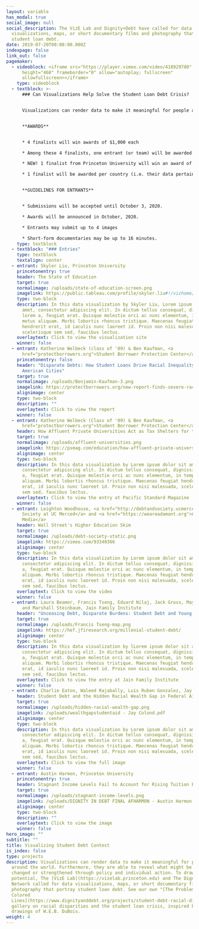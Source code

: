 ```yaml
---
layout: variable
has_modal: true
social_image: null
social_description: The VizE Lab and Dignity+Debt have called for data
  visualizations, maps, or short documentary films and photography that portray
  student loan debt.
date: 2019-07-20T00:00:00.000Z
indexpage: false
link_out: false
pagemaker:
  - videoblock: <iframe src="https://player.vimeo.com/video/418929780" width="640"
      height="468" frameborder="0" allow="autoplay; fullscreen"
      allowfullscreen></iframe>
    type: videoblock
  - textblock: >-
      ### Can Visualizations Help Solve the Student Loan Debt Crisis?


      Visualizations can render data to make it meaningful for people around the world. Furthermore, they are able to reveal what might be either changed or strengthened through policy and individual action. To draw on this potential, The [VizE Lab](https://vizelab.princeton.edu) and The Dignity+Debt Network called for data visualizations, maps, or short documentary films and photography that portray student loan debt. See our own "[The Problem of Colored Lines](https://www.dignityanddebt.org/projects/student-debt-racial-disparities/)" gallery on racial disparities and the student loan crisis, inspired by the drawings of W.E.B. DuBois.


      **AWARDS**


      * 4 finalists will win awards of $1,000 each

      * Among these 4 finalists, one entrant (or team) will be awarded an additional $1,000 by lottery

      * NEW! 1 finalist from Princeton University will win an award of $1,000 

      * 1 finalist will be awarded per country (i.e. their data pertains to a single country or a unique set of countries, not the nationality of the Entrant or team)


      **GUIDELINES FOR ENTRANTS**


      * Submissions will be accepted until October 3, 2020.

      * Awards will be announced in October, 2020.

      * Entrants may submit up to 4 images

      * Short-form documentaries may be up to 16 minutes.
    type: textblock
  - textblock: "### Entries"
    type: textblock
    textalign: center
  - entrant: Skyler Liu, Princeton University
    princetonentry: true
    header: The State of Education
    target: true
    normalimage: /uploads/state-of-education-screen.png
    imagelink: https://public.tableau.com/profile/skyler.liu#!/vizhome/TheStateofEducation/TheStateofEducation
    type: two-block
    description: In this data visualization by Skyler Liu, Lorem ipsum dolor sit
      amet, consectetur adipiscing elit. In dictum tellus consequat, dignissim
      lorem a, feugiat erat. Quisque molestie orci ac nunc elementum, in tempor
      metus aliquam. Morbi lobortis rhoncus tristique. Maecenas feugiat
      hendrerit erat, id iaculis nunc laoreet id. Proin non nisi malesuada,
      scelerisque sem sed, faucibus lectus.
    overlaytext: Click to view the visualization site
    winner: false
  - entrant: Katherine Welbeck (class of '09) & Ben Kaufman, <a
      href="protectborrowers.org">Student Borrower Protection Center</a>
    princetonentry: false
    header: "Disparate Debts: How Student Loans Drive Racial Inequality Across
      American Cities"
    target: true
    normalimage: /uploads/Benjamin-Kaufman-3.png
    imagelink: https://protectborrowers.org/new-report-finds-severe-racial-disparities-for-student-loan-borrowers-across-american-cities/
    alignimage: center
    type: two-block
    description: ""
    overlaytext: Click to view the report
    winner: false
  - entrant: Katherine Welbeck (Class of '09) & Ben Kaufman, <a
      href="protectborrowers.org">Student Borrower Protection Center</a>
    header: How Affluent Private Universities Act as Tax Shelters for the Rich
    target: true
    normalimage: /uploads/affluent-universities.png
    imagelink: https://psmag.com/education/how-affluent-private-universities-act-as-tax-shelters-for-the-rich
    alignimage: center
    type: two-block
    description: In this data visualization by Lorem ipsum dolor sit amet,
      consectetur adipiscing elit. In dictum tellus consequat, dignissim lorem
      a, feugiat erat. Quisque molestie orci ac nunc elementum, in tempor metus
      aliquam. Morbi lobortis rhoncus tristique. Maecenas feugiat hendrerit
      erat, id iaculis nunc laoreet id. Proin non nisi malesuada, scelerisque
      sem sed, faucibus lectus.
    overlaytext: Click to view the entry at Pacific Standard Magazine
    winner: false
  - entrant: Leighton Woodhouse, <a href="http://debtandsociety.ucmerced.edu">Debt &
      Society at UC Merced</a> and <a href="https://weareadamant.org">Adamant
      Media</a>
    header: Wall Street's Higher Education Skim
    target: true
    normalimage: /uploads/debt-society-static.png
    imagelink: https://vimeo.com/93340366
    alignimage: center
    type: two-block
    description: In this data visualization by Lorem ipsum dolor sit amet,
      consectetur adipiscing elit. In dictum tellus consequat, dignissim lorem
      a, feugiat erat. Quisque molestie orci ac nunc elementum, in tempor metus
      aliquam. Morbi lobortis rhoncus tristique. Maecenas feugiat hendrerit
      erat, id iaculis nunc laoreet id. Proin non nisi malesuada, scelerisque
      sem sed, faucibus lectus.
    overlaytext: Click to view the video
    winner: false
  - entrant: Laura Beamer, Francis Tseng, Eduard Nilaj, Jack Gross, Maya Adereth,
      and Marshall Steinbaum, Jain Family Institute
    header: "Unceasing Debt, Disparate Burdens: Student Debt and Young America"
    target: true
    normalimage: /uploads/Francis Tseng-map.png
    imagelink: https://hef.jfiresearch.org/millenial-student-debt/
    alignimage: center
    type: two-block
    description: In this data visualization by lLorem ipsum dolor sit amet,
      consectetur adipiscing elit. In dictum tellus consequat, dignissim lorem
      a, feugiat erat. Quisque molestie orci ac nunc elementum, in tempor metus
      aliquam. Morbi lobortis rhoncus tristique. Maecenas feugiat hendrerit
      erat, id iaculis nunc laoreet id. Proin non nisi malesuada, scelerisque
      sem sed, faucibus lectus.
    overlaytext: Click to view the entry at Jain Family Institute
    winner: false
  - entrant: Charlie Eaton, Waleed Rajabally, Luis Ruben Gonzalez, Jay Colond, UC Merced
    header: Student Debt and the Hidden Racial Wealth Gap in Federal Aid Formulas
    target: true
    normalimage: /uploads/hidden-racial-wealth-gap.png
    imagelink: /uploads/wealthgapstudentaid - Jay Colond.pdf
    alignimage: center
    type: two-block
    description: In this data visualization by Lorem ipsum dolor sit amet,
      consectetur adipiscing elit. In dictum tellus consequat, dignissim lorem
      a, feugiat erat. Quisque molestie orci ac nunc elementum, in tempor metus
      aliquam. Morbi lobortis rhoncus tristique. Maecenas feugiat hendrerit
      erat, id iaculis nunc laoreet id. Proin non nisi malesuada, scelerisque
      sem sed, faucibus lectus.
    overlaytext: Click to view the full image
    winner: false
  - entrant: Austin Harmon, Princeton University
    princetonentry: true
    header: Stagnant Income Levels Fail to Account for Rising Tuition Prices
    target: true
    normalimage: /uploads/stagnant-income-levels.png
    imagelink: /uploads/DIGNITY IN DEBT FINAL AFHARMON - Austin Harmon.jpg
    alignimage: center
    type: two-block
    description: ""
    overlaytext: Click to view the image
    winner: false
hero_image: ""
subtitle: ""
title: Visualizing Student Debt Contest
is_index: false
type: projects
description: Visualizations can render data to make it meaningful for people
  around the world. Furthermore, they are able to reveal what might be either
  changed or strengthened through policy and individual action. To draw on this
  potential, The [VizE Lab](https://vizelab.princeton.edu) and The Dignity+Debt
  Network called for data visualizations, maps, or short documentary films and
  photography that portray student loan debt. See our own "[The Problem of
  Colored
  Lines](https://www.dignityanddebt.org/projects/student-debt-racial-disparities/)"
  gallery on racial disparities and the student loan crisis, inspired by the
  drawings of W.E.B. DuBois.
weight: 4
---
```

